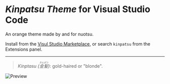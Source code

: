 # _Kinpatsu Theme_ for Visual Studio Code

An orange theme made by and for nuotsu.

Install from the [Visul Studio Marketplace](https://marketplace.visualstudio.com/items?itemName=nuotsu.vscode-kinpatsu-theme),
or search `kinpatsu` from the Extensions panel.

---

> _Kinptasu (<ruby>金髪<rt>きんぱつ</rt></ruby>)_: gold-haired or "blonde".

![Preview](https://i.imgur.com/qI2EH7s.png)
